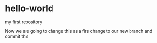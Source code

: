 # hello-world
my first repository

Now we are going to change this as a 
firs change to our new branch and commit this
